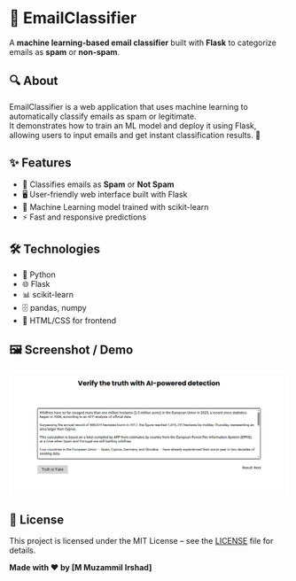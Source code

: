 # 📧 EmailClassifier

A **machine learning-based email classifier** built with **Flask** to categorize emails as **spam** or **non-spam**.



## 🔍 About

EmailClassifier is a web application that uses machine learning to automatically classify emails as spam or legitimate.  
It demonstrates how to train an ML model and deploy it using Flask, allowing users to input emails and get instant classification results. 🚀



## ✨ Features

- 📨 Classifies emails as **Spam** or **Not Spam**  
- 🖥️ User-friendly web interface built with Flask  
- 🤖 Machine Learning model trained with scikit-learn  
- ⚡ Fast and responsive predictions  



## 🛠️ Technologies

- 🐍 Python  
- 🌐 Flask  
- 📊 scikit-learn  
- 🗄️ pandas, numpy  
- 🎨 HTML/CSS for frontend  



## 🖼️ Screenshot / Demo

![Screenshot](screenshot.png)



## 📄 License

This project is licensed under the MIT License – see the [LICENSE](LICENSE) file for details.



**Made with ❤️ by [M Muzammil Irshad]**
